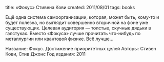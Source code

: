 title: «Фокус» Стивена Кови
created: 2011/08/01
tags: books

Ещё одна система самоорганизации, которая, может быть, кому-то и будет полезна, но выглядит совершенно вторичной на фоне уже существующих. Целевая аудитория — толстые, скучные дядьки в галстуках. Вместо «Фокуса» лучше прочитать что-нибудь по металлургии или квантовой физике. Всё лучше...

Название: Фокус. Достижение приоритетных целей
Авторы: Стивен Кови, Стив Джонс
Год издания: 2011
